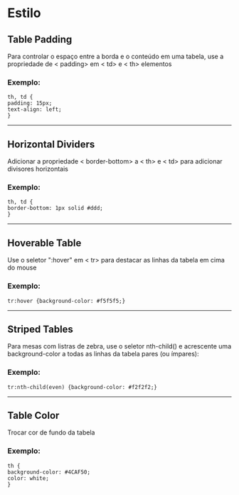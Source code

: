 <h1>Estilo</h1>
<h2>Table Padding</h2>
<p>
Para controlar o espaço entre a borda e o conteúdo em uma tabela, use a propriedade de < padding> em < td> e < th> elementos
</p>
<h3>Exemplo:</h3>

    th, td {
    padding: 15px;
    text-align: left;
    }
<hr/>


<h2>Horizontal Dividers</h2>
<p>
Adicionar a propriedade < border-bottom> a < th> e < td> para adicionar divisores horizontais
</p>
<h3>Exemplo:</h3>

    th, td {
    border-bottom: 1px solid #ddd;
    }
<hr/>


<h2>Hoverable Table</h2>
<p>
Use o seletor ":hover" em < tr> para destacar as linhas da tabela em cima do mouse
</p>
<h3>Exemplo:</h3>

    tr:hover {background-color: #f5f5f5;} 
<hr/>


<h2>Striped Tables</h2>
<p>
Para mesas com listras de zebra, use o seletor nth-child() e acrescente uma background-color a todas as linhas da tabela pares (ou ímpares):
</p>
<h3>Exemplo:</h3>

    tr:nth-child(even) {background-color: #f2f2f2;} 
<hr/>


<h2>Table Color</h2>
<p>
Trocar cor de fundo da tabela
</p>
<h3>Exemplo:</h3>

    th {
    background-color: #4CAF50;
    color: white;
    }